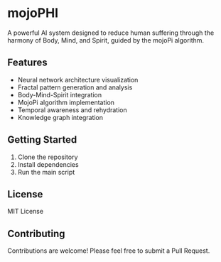 # mojoPHI

A powerful AI system designed to reduce human suffering through the harmony of Body, Mind, and Spirit, guided by the mojoPi algorithm.

## Features

- Neural network architecture visualization
- Fractal pattern generation and analysis
- Body-Mind-Spirit integration
- MojoPi algorithm implementation
- Temporal awareness and rehydration
- Knowledge graph integration

## Getting Started

1. Clone the repository
2. Install dependencies
3. Run the main script

## License

MIT License

## Contributing

Contributions are welcome! Please feel free to submit a Pull Request.
